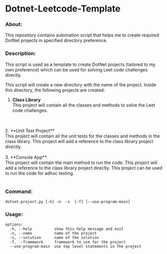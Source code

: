# Dotnet-Leetcode-Template

### About:
This repository contains automation script that helps me to create required DotNet projects in specified directory preference.

### Description:
This script is used as a template to create DotNet projects (tailored to my own preference) which can be used for solving Leet code challenges directly.

This script will create a new directory with the name of the project. Inside this directory, the following projects are created:
1. **Class Library** </br>
    This project will contain all the classes and methods to solve the Leet code challenges.
</br>
</br>
2. **Unit Test Project** </br>
    This project will contain all the unit tests for the classes and methods in the class library. This project will add a reference to the class library project directly.
</br>
</br>
3. **Console App** </br>
    This project will contain the main method to run the code. This project will add a reference to the class library project directly. This project can be used to run the code for adhoc testing.
</br>
</br>

### Command:

```
dotnet-project.py [-h] -n  -s  [-f] [--use-program-main]
```

### Usage: 

```
options:
  -h, --help          show this help message and exit
  -n, --name          name of the project
  -s, --solution      name of the solution
  -f, --framework     framework to use for the project
  --use-program-main  use top level statements in the project
```

